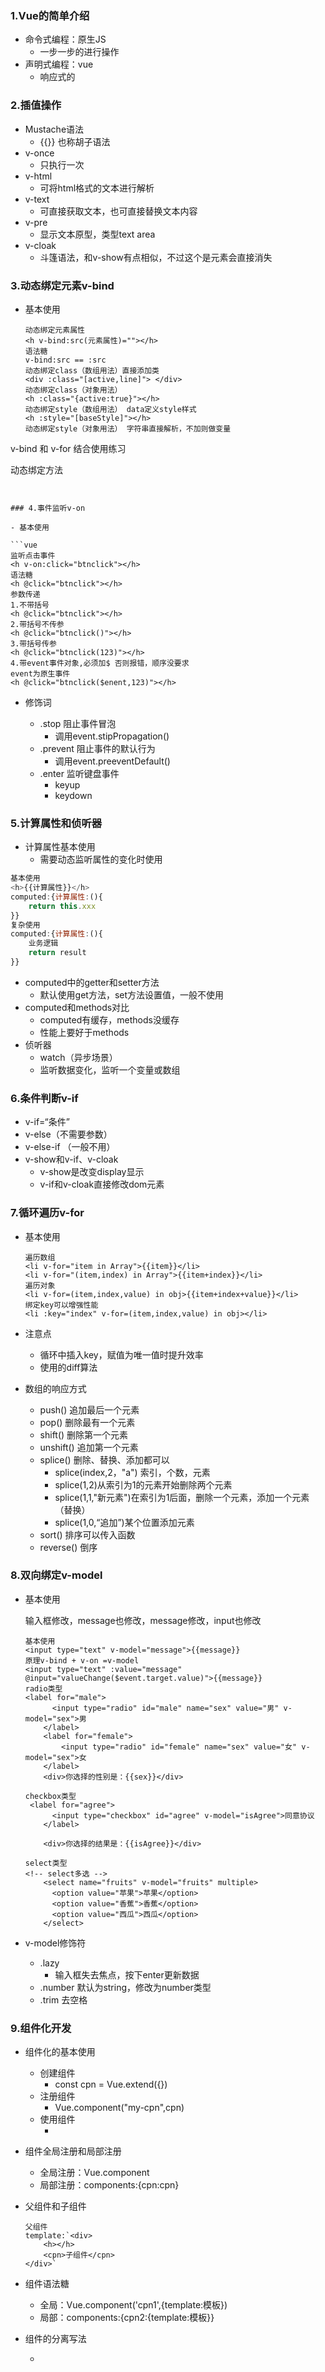 

### 1.Vue的简单介绍

- 命令式编程：原生JS
  - 一步一步的进行操作
- 声明式编程：vue
  - 响应式的

### 2.插值操作

- Mustache语法
  - {{}}	也称胡子语法
- v-once  
  - 只执行一次
- v-html  
  - 可将html格式的文本进行解析
- v-text  
  - 可直接获取文本，也可直接替换文本内容
- v-pre
  - 显示文本原型，类型text area
- v-cloak
  - 斗篷语法，和v-show有点相似，不过这个是元素会直接消失

### 3.动态绑定元素v-bind

- 基本使用

  ```vue
  动态绑定元素属性
  <h v-bind:src(元素属性)=""></h>
  语法糖
  v-bind:src == :src
  动态绑定class（数组用法）直接添加类
  <div :class="[active,line]"> </div>
  动态绑定class（对象用法）
  <h :class="{active:true}"></h>
  动态绑定style（数组用法） data定义style样式
  <h :style="[baseStyle]"></h>
  动态绑定style（对象用法） 字符串直接解析，不加则做变量
<h :style="{fontSize:'20px'}"></h>
  <h :style="{fontSize:size}"></h>
  v-bind 和 v-for 结合使用练习
  
  动态绑定方法
  <h :class="getStyle()"></h>
  <h :style="getStyle()"></h>
  ```
  

### 4.事件监听v-on

- 基本使用

  ```vue
  监听点击事件
  <h v-on:click="btnclick"></h>
  语法糖
  <h @click="btnclick"></h>
  参数传递
  1.不带括号
  <h @click="btnclick"></h>
  2.带括号不传参
  <h @click="btnclick()"></h>
  3.带括号传参
  <h @click="btnclick(123)"></h>
  4.带event事件对象,必须加$ 否则报错，顺序没要求
  event为原生事件
  <h @click="btnclick($enent,123)"></h>
  ```

- 修饰词

  - .stop	  阻止事件冒泡
    - 调用event.stipPropagation()
  - .prevent   阻止事件的默认行为
    - 调用event.preeventDefault()
  - .enter     监听键盘事件
    - keyup
    - keydown

### 5.计算属性和侦听器

- 计算属性基本使用
  - 需要动态监听属性的变化时使用

```js
基本使用
<h>{{计算属性}}</h>
computed:{计算属性:(){
	return this.xxx
}}
复杂使用
computed:{计算属性:(){
	业务逻辑
	return result
}}
```

- computed中的getter和setter方法
  - 默认使用get方法，set方法设置值，一般不使用
- computed和methods对比
  - computed有缓存，methods没缓存
  - 性能上要好于methods
- 侦听器
  - watch（异步场景）
  - 监听数据变化，监听一个变量或数组

### 6.条件判断v-if

- v-if=“条件”
- v-else（不需要参数）
- v-else-if （一般不用）
- v-show和v-if、v-cloak
  - v-show是改变display显示
  - v-if和v-cloak直接修改dom元素

### 7.循环遍历v-for

- 基本使用

  ```vue
  遍历数组
  <li v-for="item in Array">{{item}}</li>
  <li v-for="(item,index) in Array">{{item+index}}</li>
  遍历对象
  <li v-for=(item,index,value) in obj>{{item+index+value}}</li>
  绑定key可以增强性能
  <li :key="index" v-for=(item,index,value) in obj></li>
  ```

- 注意点

  - 循环中插入key，赋值为唯一值时提升效率
  - 使用的diff算法

- 数组的响应方式

  - push()  追加最后一个元素
  - pop()  删除最有一个元素
  - shift()  删除第一个元素
  - unshift()  追加第一个元素 
  - splice()  删除、替换、添加都可以
    - splice(index,2，"a") 索引，个数，元素
    - splice(1,2)从索引为1的元素开始删除两个元素
    - splice(1,1,"新元素")在索引为1后面，删除一个元素，添加一个元素（替换）
    - splice(1,0,“追加”)某个位置添加元素
  - sort()  排序可以传入函数
  - reverse()  倒序

### 8.双向绑定v-model

- 基本使用

  输入框修改，message也修改，message修改，input也修改

  ```vue
  基本使用
  <input type="text" v-model="message">{{message}}
  原理v-bind + v-on =v-model
  <input type="text" :value="message" @input="valueChange($event.target.value)">{{message}}
  radio类型
  <label for="male">
        <input type="radio" id="male" name="sex" value="男" v-model="sex">男
      </label>
      <label for="female">
          <input type="radio" id="female" name="sex" value="女" v-model="sex">女
      </label>
      <div>你选择的性别是：{{sex}}</div>
  
  checkbox类型
   <label for="agree">
        <input type="checkbox" id="agree" v-model="isAgree">同意协议
      </label>
  
      <div>你选择的结果是：{{isAgree}}</div>
  
  select类型
  <!-- select多选 -->
      <select name="fruits" v-model="fruits" multiple>
        <option value="苹果">苹果</option>
        <option value="香蕉">香蕉</option>
        <option value="西瓜">西瓜</option>
      </select>
  ```

- v-model修饰符

  - .lazy  
    - 输入框失去焦点，按下enter更新数据
  - .number 默认为string，修改为number类型
  - .trim  	去空格	

### 9.组件化开发

- 组件化的基本使用

  - 创建组件
    - const cpn = Vue.extend({})
  - 注册组件
    - Vue.component("my-cpn",cpn) 
  - 使用组件
    - <my-cpn> <my-cpn>

- 组件全局注册和局部注册

  - 全局注册：Vue.component
  - 局部注册：components:{cpn:cpn}

- 父组件和子组件

  ```vue
  父组件
  template:`<div>
      <h></h>
      <cpn>子组件</cpn>
  </div>`
  ```

- 组件语法糖

  - 全局：Vue.component('cpn1',{template:模板})
  - 局部：components:{cpn2:{template:模板}}

- 组件的分离写法

  - <template id="cpn"> <template>

  - <script type="text/x-template" id="cpn"> 

  - 通过注册方式使用

- 组件中的数据

  ```vue
  components:{
  	cpn:{
  		template:"<div>{{msg}}</div>",
  		data(){
  			return{
  				msg:"我是组件中的数据
  }}}}
  ```

  - 组件中的数据必须是函数，必须有返回值，或则**组件作用域**问题会影响其他组件中的数据

- 父组件=>子组件

  - 父组件传递数据到子组件

  ```
  调用子组件
  <cpn :cmessage="message"></cpn>
  父组件
  data：{
  	message:
  }
  子组件
  props:{
  	cmessage:{
  		type:string,//定义类型
  		default:zzz,//默认值
  		required:true//必传值
  	}
  }
  ```

  - 注意点：
    1. 类型为数组时，默认值必须为一个**函数**
    2. 驼峰命名冲突，**v-bind不支持驼峰命名**
  - 父组件访问子组件
    - $children
    - $**refs** 

  ```html
  <component ref="xxxx"> </component>
  <script> 
  this.$refs.xxxx
  </script>
  ```

  > 总结：父组件传数据到子组件使用props，父组件要访问子组件使用$refs

- 子组件=>父组件

  - $emit

  ```html
  <cpn @itemclick='cpnClick'></cpn>
  this.$emit('itemclick', item)
  父组件点击，子组件触发事件itemclick，将item传出
  使用：一般是父组件需要子组件某个数据，通过触发事件来触发
  ```

  - $parent 	获取父组件
  - $root  获取根节点

  使用：this.$parent   this.$root

  > 总结：子组件创数据到父组件使用$emit，子组件要访问父组件使用$parent or $root

- 组件插槽 slot

  - 插槽的基本使用

```vue
<template>
基本使用
定义：<slot></slot>
使用：<span>插槽</span>  可以定义任何标签
默认值
<slot>我是默认值</slot>
具名插槽
<slot name="left"></slot>
使用：
	<cpn slot="left"></cpn>
	<cpn v-slot="left"></cpn>
	<cpn #left></cpn>//新语法缩写
</template>	
```

- 插槽注意事项
  
  - 组件中动态绑定数据
  
    <slot :data="pLanguage">  </slot>

### 10. Vue生命周期

- created		生命周期创建后调用
- mounted     实例被挂载后调用 
- destroyed    实例被销毁后调用
- updated       数据导致虚拟DOM重新渲染调用
- activated      keep-alive 缓存的组件激活时调用
- deactivated      keep-alive 缓存的组件停用时调用

> 总结使用场景：
>
> created：

### 11.前端模块化

- CommonJs模块化
  - 导出对象module.exprots ={flag,sum}
  - 导入对象 var {flag,sum} = require(".....")
- ES6模块化
  - 直接导出
    - export let name = 'x'
    - import  {name} from  'x'
  - 统一导出
    - export{  flag ，sum}
    - import { flag， sum} from 'x'
  - 函数类导出
    - export function say(){   x  }  导出函数
    - export class Person{ run(){ 要是一个函数 } }  导出类
    - import {say，person}
  - 默认导出
    - export default{ flay,sum }
    - export name from './name'
  - 统一全部导入
    - import * as name from './name'



